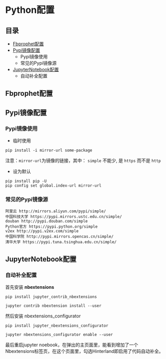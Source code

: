 # Python配置

## 目录
* [Fbprophet配置](#Fbprophet配置)
* [Pypi镜像配置](#Pypi镜像配置)
    * Pypi镜像使用
    * 常见的Pypi镜像源
* [JupyterNotebook配置](#JupyterNotebook配置)
    * 自动补全配置


## Fbprophet配置

## Pypi镜像配置

### Pypi镜像使用

* 临时使用

```
pip install -i mirror-url some-package
```

注意：`mirror-url`为镜像的链接，其中： `simple` 不能少, 是 `https` 而不是 `http`

* 设为默认
```
pip install pip -U
pip config set global.index-url mirror-url
```

### 常见的Pypi镜像源

```
阿里云 http://mirrors.aliyun.com/pypi/simple/
中国科技大学 https://pypi.mirrors.ustc.edu.cn/simple/
douban http://pypi.douban.com/simple
Python官方 https://pypi.python.org/simple
v2ex http://pypi.v2ex.com/simple
中国科学院 http://pypi.mirrors.opencas.cn/simple/
清华大学 https://pypi.tuna.tsinghua.edu.cn/simple/
```

## JupyterNotebook配置

### 自动补全配置

首先安装 **nbextensions**
```
pip install jupyter_contrib_nbextensions
```
```
jupyter contrib nbextension install --user
```

然后安装 nbextensions_configurator
```
pip install jupyter_nbextensions_configurator
```
```
jupyter nbextensions_configurator enable --user
```

最后重启jupyter noebook，在弹出的主页面里，能看到增加了一个Nbextensions标签页，在这个页面里，勾选Hinterland即启用了代码自动补全。 
